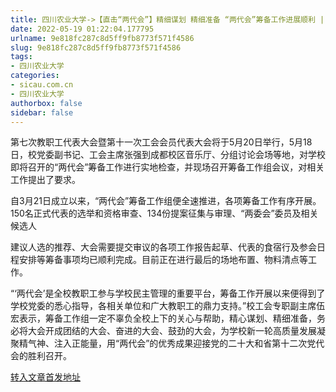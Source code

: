```yaml
---
title: 四川农业大学->【直击“两代会”】精细谋划 精细准备 “两代会”筹备工作进展顺利 | sicau.com.cn
date: 2022-05-19 01:22:04.177795
urlname: 9e818fc287c8d5ff9fb8773f571f4586
slug: 9e818fc287c8d5ff9fb8773f571f4586
tags: 
- 四川农业大学
categories:
- sicau.com.cn
- 四川农业大学
authorbox: false
sidebar: false
---
```

第七次教职工代表大会暨第十一次工会会员代表大会将于5月20日举行，5月18日，校党委副书记、工会主席张强到成都校区音乐厅、分组讨论会场等地，对学校即将召开的“两代会”筹备工作进行实地检查，并现场召开筹备工作组会议，对相关工作提出了要求。

自3月21日成立以来，“两代会”筹备工作组便全速推进，各项筹备工作有序开展。150名正式代表的选举和资格审查、134份提案征集与审理、“两委会”委员及相关候选人
<!--more-->
建议人选的推荐、大会需要提交审议的各项工作报告起草、代表的食宿行及参会日程安排等筹备事项均已顺利完成。目前正在进行最后的场地布置、物料清点等工作。

“‘两代会’是全校教职工参与学校民主管理的重要平台，筹备工作开展以来便得到了学校党委的悉心指导，各相关单位和广大教职工的鼎力支持。”校工会专职副主席伍宏表示，筹备工作组一定不辜负全校上下的关心与帮助，精心谋划、精细准备，务必将大会开成团结的大会、奋进的大会、鼓劲的大会，为学校新一轮高质量发展凝聚精气神、注入正能量，用“两代会”的优秀成果迎接党的二十大和省第十二次党代会的胜利召开。



[转入文章首发地址](https://news.sicau.edu.cn/info/1078/67821.htm)